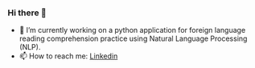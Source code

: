 ### Hi there 👋

- 🔭 I’m currently working on a python application for foreign language reading comprehension practice using Natural Language Processing (NLP).
- 📫 How to reach me: <a href="https://www.linkedin.com/in/patrickmelville/">Linkedin</a>

